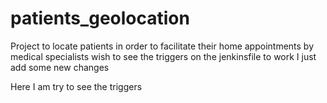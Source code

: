 # patients_geolocation
Project to locate patients in order to facilitate their home appointments by medical specialists
wish to see the triggers on the jenkinsfile to work
I just add some new changes 

Here I am try to see the triggers

